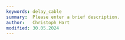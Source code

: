 ```yaml
---
keywords: delay_cable
summary:  Please enter a brief description.
author:   Christoph Hart
modified: 30.05.2024
---
```

  
